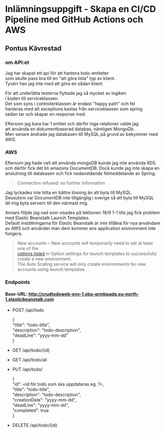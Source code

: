 # Inlämningsuppgift - Skapa en CI/CD Pipeline med GitHub Actions och AWS

## Pontus Kävrestad

### om API:et

Jag har skapat ett api för att hantera todo-entiteter  
som skulle pass bra till en "att göra lista" typ av klient.  
Tyvärr han jag inte med att göra en sådan klient.

För att underlätta testerna flyttade jag så mycket av logiken  
i koden till serviceklassen.  
Det som syns i controllerklassen är endast "happy path" och fel  
hanteras med att exceptions kastas från serviceklassen som spring  
sedan tar och skapar en response med.

Eftersom jag bara har 1 entitet och därför inga relationer valde jag  
att använda en dokumentbaserad databas, nämligen MongoDb.  
Men senare ändrade jag databasen till MySQL på grund av bekymmer med  
AWS.

### AWS

Eftersom jag hade valt att använda mongoDB kunde jag inte använda RDS  
och därför fick det bli amazons DocumentDB. Dock kunde jag inte skapa
en anslutning till databasen och fick nedanstående felmeddelande av Spring.  

> Connection refused: no further information

Jag lyckades inte hitta en bättre lösning än att byta till MySQL.  
Dessutom var DocumentDB inte tillgänglig i sverige så att byta till MySQL  
lät mig byta servern till den närmast mig.

Annars följde jag vad som visades på lektionen 18/9 1-1 tills jag fick problem
med Elastic Beanstalk Launch Templates.  
Default inställningarna för Elastic Beanstalk är inte tillåtna för nya användare  
av AWS och använder man dem kommer ens application environment inte fungera.

> New accounts – New accounts will temporarily need to set at least one of the  
> [options listed](https://docs.aws.amazon.com/elasticbeanstalk/latest/dg/environments-cfg-autoscaling-launch-templates.html#environments-cfg-autoscaling-launch-templates-options) 
in Option settings for launch templates to successfully create a new environment.  
> The Auto Scaling service will only create environments for new accounts using launch templates.

### Endpoints

#### Base-URL: http://crudtodoweb-env-1.eba-qrmbpadq.eu-north-1.elasticbeanstalk.com

* POST /api/todo

    {  
        "title": "todo-title",  
        "description": "todo-description",  
        "deadLine": "yyyy-mm-dd"  
    }

* GET /api/todo/{id}
* GET /api/todo/all
* PUT /api/todo/

    {  
        "id": <id för todo som ska uppdateras eg. 1>,  
        "title": "todo-title",  
        "description": "todo-description",  
        "creationDate": "yyyy-mm-dd",  
        "deadLine": "yyyy-mm-dd",  
        "completed": true  
    }

* DELETE /api/todo/{id}